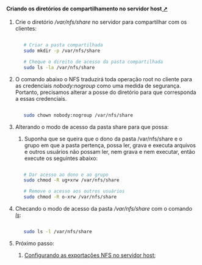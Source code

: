 <!-- markdownlint-disable-next-line -->
#### <span id="topo"><span>Criando os diretórios de compartilhamento no servidor host<a href="criando_diretorios_compartilhamento_host.html" target="_blank" title="Pressione aqui para expandir este documento em nova aba." >  ➚ </a>

1. Crie o diretório _/var/nfs/share_ no servidor para compartilhar com os clientes:
  
   ```sh

      # Criar a pasta compartilhada
      sudo mkdir -p /var/nfs/share

      # Cheque o direito de acesso da pasta compartilhada
      sudo ls -la /var/nfs/share

   ```

2. O comando abaixo o NFS traduzirá toda operação root no cliente para as credenciais _nobody:nogroup_ como uma medida de segurança. Portanto, precisamos alterar a posse do diretório para que corresponda a essas credenciais.

   ```sh

      sudo chown nobody:nogroup /var/nfs/share       

   ```

3. Alterando o modo de acesso da pasta share para que possa:
   1. Suponha que se queira que o dono da pasta /var/nfs/share e o grupo em que a pasta pertença, possa ler, grava e executa arquivos e outros usuários não possam ler, nem grava e nem executar, então execute os seguintes abaixo:

   ```sh

      # Dar acesso ao dono e ao grupo 
      sudo chmod -R ug+xrw /var/nfs/share  

      # Remove o acesso aos outros usuários
      sudo chmod -R o-xrw /var/nfs/share       

   ```

4. Checando o modo de acesso da pasta _/var/nfs/share_ com o comando _[ls](https://man7.org/linux/man-pages/man1/ls.1.html)_:

   ```sh

      sudo ls -l /var/nfs/share 

   ```

5. Próximo passo:
   1. [Configurando as exportações NFS no servidor host](./configurando_exportacoes_nfs_servidor_host.html);
